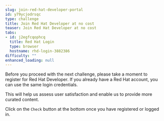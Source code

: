 ```yaml
---
slug: join-red-hat-developer-portal
id: y79ycjodrsqc
type: challenge
title: Join Red Hat Developer at no cost
teaser: Join Red Hat Developer at no cost
tabs:
- id: j2egfcqophcq
  title: Red Hat Login
  type: browser
  hostname: rhd-login-3882386
difficulty: ""
enhanced_loading: null
---
```

Before you proceed with the next challenge, please take a moment to register for Red Hat Developer. If you already have a Red Hat account, you can use the same login credentials.

This will help us assess user satisfaction and enable us to provide more curated content.

Click on the `Check` button at the bottom once you have registered or logged in.
